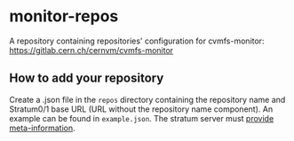 # monitor-repos
A repository containing repositories' configuration for cvmfs-monitor: https://gitlab.cern.ch/cernvm/cvmfs-monitor

## How to add your repository

Create a .json file in the `repos` directory containing the repository name and Stratum0/1 base URL (URL without the repository name component). An example can be found in `example.json`. 
The stratum server must [provide meta-information](https://cvmfs.readthedocs.io/en/latest/cpt-servermeta.html).
